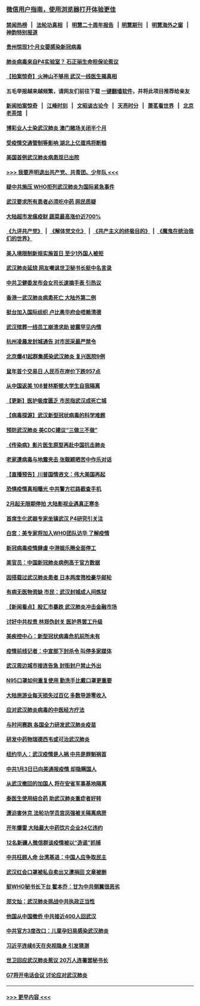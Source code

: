 ### [微信用户指南，使用浏览器打开体验更佳](https://github.com/gfw-breaker/banned-news1/blob/master/indexes/wechat-guide.md?t=0)
#### [禁闻热榜](热点新闻.md?t=0)  &nbsp;&nbsp;|&nbsp;&nbsp; [法轮功真相](https://github.com/gfw-breaker/truth/blob/master/README.md?t=0) &nbsp;&nbsp;|&nbsp;&nbsp; [明慧二十周年报告](https://github.com/gfw-breaker/mh-reports/blob/master/README.md?t=0) &nbsp;&nbsp;|&nbsp;&nbsp;[明慧期刊](https://github.com/gfw-breaker/mh-qikan) &nbsp;&nbsp;|&nbsp;&nbsp; [明慧海外之窗](https://github.com/gfw-breaker/mh-news/blob/master/README.md?t=0) &nbsp;&nbsp;|&nbsp;&nbsp; [神韵特别报道](https://github.com/gfw-breaker/mh-news/blob/master/shenyun.md?t=0)
#### [贵州惊现1个月女婴感染新冠病毒](../pages/nsc413/n11843443.md?t=02041901) 
#### [肺炎病毒来自P4实验室？ 石正丽生命担保论惹议](../pages/nsc413/n11842936.md?t=02041901) 
#### [【拍案惊奇】火神山不够用 武汉一线医生揭真相](../pages/nsc413/n11842682.md?t=02041901) 
#### 五毛举报越来越频繁，请网友们前往下载 [一键翻墙软件](https://github.com/gfw-breaker/ssr-accounts)，并将此项目推荐给亲友
#### [新闻拍案惊奇](https://github.com/gfw-breaker/banned-news1/blob/master/pages/link4.md) &nbsp;&nbsp;|&nbsp;&nbsp; [江峰时刻](https://github.com/gfw-breaker/banned-news1/blob/master/pages/link4.md) &nbsp;&nbsp;|&nbsp;&nbsp; [文昭谈古论今](https://github.com/gfw-breaker/banned-news1/blob/master/pages/link4.md) &nbsp;&nbsp;|&nbsp;&nbsp; [天亮时分](https://github.com/gfw-breaker/banned-news1/blob/master/pages/link4.md) &nbsp;&nbsp;|&nbsp;&nbsp; [萧茗看世界](https://github.com/gfw-breaker/banned-news1/blob/master/pages/link4.md) &nbsp;&nbsp;|&nbsp;&nbsp; [北京老茶馆](https://github.com/gfw-breaker/banned-news1/blob/master/pages/link4.md) &nbsp;&nbsp;|&nbsp;&nbsp; 
#### [博彩业人士染武汉肺炎 澳门赌场关闭半个月](../pages/nsc413/n11843607.md?t=02041901) 
#### [受疫情交通管制等影响 湖北上亿蛋鸡将断粮](../pages/nsc413/n11843243.md?t=02041901) 
#### [美国首例武汉肺炎病患现已出院](../pages/nsc413/n11842740.md?t=02041901) 
#### [>>> 我要声明退出共产党、共青团、少年队 <<<](https://github.com/begood0513/goodnews/blob/master/quit/letter.md) 
#### [疑中共施压 WHO拒列武汉肺炎为国际紧急事件](../pages/nsc413/n11843031.md?t=02041901) 
#### [武汉要求所有患者必须吃中药 网民质疑](../pages/nsc413/n11842894.md?t=02041901) 
#### [大陆超市发瘟疫财 蔬菜最高涨价近700%](../pages/nsc413/n11842780.md?t=02041901) 
#### [《九评共产党》](https://github.com/begood0513/9ping.md/blob/master/README.md) &nbsp;|&nbsp; [《解体党文化》](../../../../jtdwh.md/blob/master/README.md)  &nbsp;|&nbsp; [《共产主义的终极目的》](../../../../gczydzjmd.md/blob/master/README.md) &nbsp;|&nbsp; [《魔鬼在统治我们的世界》](../../../../mgztzwmdsj.md/blob/master/README.md) 
#### [美入境限制新规实施首日 至少1外国人被拒](../pages/nsc413/n11843058.md?t=02041901) 
#### [武汉肺炎延烧 网友嘲讽世卫秘书长挺中名言录](../pages/nsc413/n11843056.md?t=02041901) 
#### [中共卫健委发布会女司长速摘手表 引热议](../pages/nsc413/n11843116.md?t=02041901) 
#### [香港一武汉肺炎病患死亡 大陆外第二例](../pages/nsc413/n11843026.md?t=02041901) 
#### [挺台加入国际组织 卢比奥华府会唔赖清德](../pages/nsc413/n11843023.md?t=02041901) 
#### [武汉殡葬一线员工崩溃求助 披露罕见内情](../pages/nsc413/n11842482.md?t=02041901) 
#### [杭州凌晨发封城通告 对市民采最严禁令](../pages/nsc413/n11842758.md?t=02041901) 
#### [北京爆41起群集感染武汉肺炎 复兴医院9例](../pages/nsc413/n11841955.md?t=02041901) 
#### [鼠年首个交易日 人民币在岸价下跌957点](../pages/nsc413/n11842681.md?t=02041901) 
#### [从中国返美 108普林斯顿大学生自我隔离](../pages/nsc413/n11842714.md?t=02041901) 
#### [【更新】医护极度匮乏 市民指武汉成死亡城](../pages/nsc413/n11801312.md?t=02041901) 
#### [【病毒探源】武汉新型冠状病毒的科学难题](../pages/nsc413/n11842176.md?t=02041901) 
#### [预防武汉肺炎 美CDC建议“三做三不做”](../pages/nsc413/n11842700.md?t=02041901) 
#### [《传染病》影片医生原型再赴中国抗击肺炎](../pages/nsc413/n11842626.md?t=02041901) 
#### [老家遭病毒与地震夹击 张靓颖晒苦中作乐对话](../pages/nsc413/n11842054.md?t=02041901) 
#### [【直播预告】川普国情咨文：伟大美国再起](../pages/nsc413/n11842079.md?t=02041901) 
#### [恐惧疫情真相曝光 中共警方拦路截查手机](../pages/nsc413/n11842396.md?t=02041901) 
#### [2月起无限期停拍 大陆影视业遇真正寒冬](../pages/nsc413/n11842344.md?t=02041901) 
#### [首席生化武器专家坐镇武汉 P4研究引关注](../pages/nsc413/n11842412.md?t=02041901) 
#### [白宫：美专家将加入WHO团队访华 了解疫情](../pages/nsc413/n11842198.md?t=02041901) 
#### [新冠病毒疫情肆虐 中港娱乐圈全面停工](../pages/nsc413/n11842193.md?t=02041901) 
#### [美官员：中国新冠肺炎病例高于官方数据](../pages/nsc413/n11842452.md?t=02041901) 
#### [因搭载过武汉肺炎患者 日本两度筛检豪华邮轮](../pages/nsc413/n11842447.md?t=02041901) 
#### [有病无医物资缺 市民：武汉封城成人间炼狱](../pages/nsc413/n11839878.md?t=02041901) 
#### [【新闻看点】股汇市暴跌 武汉肺炎冲击金融市场](../pages/nsc413/n11842216.md?t=02041901) 
#### [讨好中共权贵 林郑伪封关 医护界罢工升级](../pages/nsc413/n11842359.md?t=02041901) 
#### [美疾控中心：新型冠状病毒危机前所未有](../pages/nsc413/n11842406.md?t=02041901) 
#### [疫情前线记者：中宣部下封杀令 叫停多家媒体](../pages/nsc413/n11842178.md?t=02041901) 
#### [武汉周边城市接连告急 封街封户禁止外出](../pages/nsc413/n11842277.md?t=02041901) 
#### [N95口罩如何重复使用 勤洗手比戴口罩更重要](../pages/nsc413/n11842236.md?t=02041901) 
#### [大陆旅游业每天损失过百亿 多数导游零收入](../pages/nsc413/n11842179.md?t=02041901) 
#### [应对武汉肺炎病毒的中医经方疗法](../pages/nsc413/n11842157.md?t=02041901) 
#### [与时间赛跑  各国全力研发武汉肺炎疫苗](../pages/nsc413/n11842149.md?t=02041901) 
#### [研发中药物瑞德西韦或可治武汉肺炎](../pages/nsc413/n11842100.md?t=02041901) 
#### [纽约华人：武汉疫情是人祸 中共是罪魁祸首](../pages/nsc413/n11840631.md?t=02041901) 
#### [中共1月3日已向美通报疫情 却隐瞒国人](../pages/nsc413/n11841978.md?t=02041901) 
#### [从武汉撤回的加国人 将在安省军事基地隔离](../pages/nsc413/n11840777.md?t=02041901) 
#### [泰医生使用结合药 助武汉肺炎重症者好转](../pages/nsc413/n11842096.md?t=02041901) 
#### [遭迫害休克 法轮功学员宫凤强被关隔离病房](../pages/nsc413/n11841492.md?t=02041901) 
#### [开年爆雷  大陆最大中药饮片企业24亿违约](../pages/nsc413/n11841904.md?t=02041901) 
#### [12名新疆人微信群谈疫情被以“造谣”抓捕](../pages/nsc413/n11839897.md?t=02041901) 
#### [中共枉顾人命 台湾基进：中国人应争取民主](../pages/nsc413/n11841532.md?t=02041901) 
#### [武汉红会口罩被私自卖出又遭捐回 文章被删](../pages/nsc413/n11841871.md?t=02041901) 
#### [挺WHO秘书长下台 翟本乔：甘为中共侧翼很恶劣](../pages/nsc413/n11841484.md?t=02041901) 
#### [郑文灿：武汉肺炎挑战中共执政正当性](../pages/nsc413/n11841537.md?t=02041901) 
#### [他国从中国撤侨 中共接近400人回武汉](../pages/nsc413/n11841290.md?t=02041901) 
#### [中共官方3度改口：儿童孕妇易感染武汉肺炎](../pages/nsc413/n11841631.md?t=02041901) 
#### [习近平连续6天在央视隐身 引发猜测](../pages/nsc413/n11841881.md?t=02041901) 
#### [世卫回应武汉肺炎惹议 20万人连署罢秘书长](../pages/nsc413/n11841664.md?t=02041901) 
#### [G7将开电话会议 讨论应对武汉肺炎](../pages/nsc413/n11841658.md?t=02041901) 

----
#### [ >>> 更早内容 <<< ](../indexes/nsc413-earlier.md)

